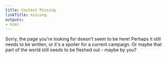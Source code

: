 ```yaml
---
title: Content Missing
linkTitle: missing
outputs:
- html
---
```


Sorry, the page you're looking for doesn't seem to be here! Perhaps it still needs to be written, or it's a spoiler for a current campaign. Or maybe that part of the world still needs to be fleshed out - maybe by you?